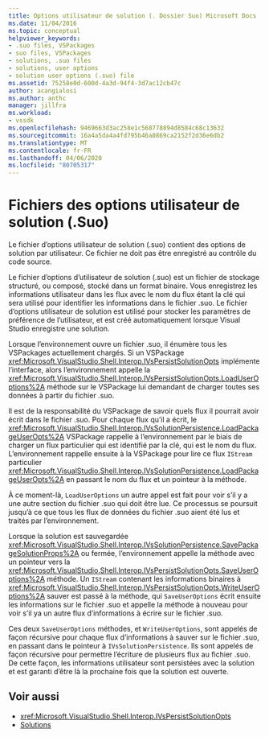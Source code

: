 ```yaml
---
title: Options utilisateur de solution (. Dossier Suo) Microsoft Docs
ms.date: 11/04/2016
ms.topic: conceptual
helpviewer_keywords:
- .suo files, VSPackages
- suo files, VSPackages
- solutions, .suo files
- solutions, user options
- solution user options (.suo) file
ms.assetid: 75258e0d-600d-4a3d-94f4-3d7ac12cb47c
author: acangialosi
ms.author: anthc
manager: jillfra
ms.workload:
- vssdk
ms.openlocfilehash: 9469663d3ac258e1c568778894d8584c68c13632
ms.sourcegitcommit: 16a4a5da4a4fd795b46a0869ca2152f2d36e6db2
ms.translationtype: MT
ms.contentlocale: fr-FR
ms.lasthandoff: 04/06/2020
ms.locfileid: "80705317"
---
```

# <a name="solution-user-options-suo-file"></a>Fichiers des options utilisateur de solution (.Suo)
Le fichier d’options utilisateur de solution (.suo) contient des options de solution par utilisateur. Ce fichier ne doit pas être enregistré au contrôle du code source.

 Le fichier d’options d’utilisateur de solution (.suo) est un fichier de stockage structuré, ou composé, stocké dans un format binaire. Vous enregistrez les informations utilisateur dans les flux avec le nom du flux étant la clé qui sera utilisé pour identifier les informations dans le fichier .suo. Le fichier d’options utilisateur de solution est utilisé pour stocker les paramètres de préférence de l’utilisateur, et est créé automatiquement lorsque Visual Studio enregistre une solution.

 Lorsque l’environnement ouvre un fichier .suo, il énumère tous les VSPackages actuellement chargés. Si un VSPackage <xref:Microsoft.VisualStudio.Shell.Interop.IVsPersistSolutionOpts> implémente l’interface, alors l’environnement appelle la <xref:Microsoft.VisualStudio.Shell.Interop.IVsPersistSolutionOpts.LoadUserOptions%2A> méthode sur le VSPackage lui demandant de charger toutes ses données à partir du fichier .suo.

 Il est de la responsabilité du VSPackage de savoir quels flux il pourrait avoir écrit dans le fichier .suo. Pour chaque flux qu’il a écrit, le <xref:Microsoft.VisualStudio.Shell.Interop.IVsSolutionPersistence.LoadPackageUserOpts%2A> VSPackage rappelle à l’environnement par le biais de charger un flux particulier qui est identifié par la clé, qui est le nom du flux. L’environnement rappelle ensuite à la VSPackage pour lire ce flux `IStream` particulier <xref:Microsoft.VisualStudio.Shell.Interop.IVsSolutionPersistence.LoadPackageUserOpts%2A> en passant le nom du flux et un pointeur à la méthode.

 À ce moment-là, `LoadUserOptions` un autre appel est fait pour voir s’il y a une autre section du fichier .suo qui doit être lue. Ce processus se poursuit jusqu’à ce que tous les flux de données du fichier .suo aient été lus et traités par l’environnement.

 Lorsque la solution est sauvegardée <xref:Microsoft.VisualStudio.Shell.Interop.IVsSolutionPersistence.SavePackageSolutionProps%2A> ou fermée, l’environnement appelle la méthode avec un pointeur vers la <xref:Microsoft.VisualStudio.Shell.Interop.IVsPersistSolutionOpts.SaveUserOptions%2A> méthode. Un `IStream` contenant les informations binaires à <xref:Microsoft.VisualStudio.Shell.Interop.IVsPersistSolutionOpts.WriteUserOptions%2A> sauver est passé à la méthode, qui `SaveUserOptions` écrit ensuite les informations sur le fichier .suo et appelle la méthode à nouveau pour voir s’il ya un autre flux d’informations à écrire sur le fichier .suo.

 Ces deux `SaveUserOptions` méthodes, et `WriteUserOptions`, sont appelés de façon récursive pour chaque flux d’informations à sauver sur le fichier .suo, en passant dans le pointeur à `IVsSolutionPersistence`. Ils sont appelés de façon récursive pour permettre l’écriture de plusieurs flux au fichier .suo. De cette façon, les informations utilisateur sont persistées avec la solution et est garanti d’être là la prochaine fois que la solution est ouverte.

## <a name="see-also"></a>Voir aussi
- <xref:Microsoft.VisualStudio.Shell.Interop.IVsPersistSolutionOpts>
- [Solutions](../../extensibility/internals/solutions-overview.md)
